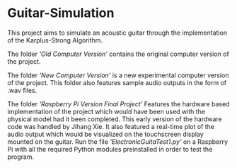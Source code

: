 # Guitar-Simulation
This project aims to simulate an acoustic guitar through the implementation of the Karplus-Strong Algorithm.

The folder *'Old Computer Version'* contains the original computer version of the project.

The folder *'New Computer Version'* is a new experimental computer version of the project.
This folder also features sample audio outputs in the form of .wav files.

The folder *'Raspberry Pi Version Final Project'* Features the hardware based implementation of the project which would have been used with the physical model had it been completed. This early version of the hardware code was handled by Jihang Xie. It also featured a real-time plot of the audio output which would be visualized on the touchscreen display mounted on the guitar. Run the file *'ElectronicGuitaTest1.py'* on a Raspberry Pi with all the required Python modules preinstalled in order to test the program.

